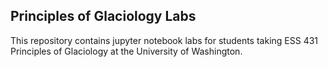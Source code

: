 Principles of Glaciology Labs
---

This repository contains jupyter notebook labs for students taking ESS 431 Principles of Glaciology at the University of Washington.

